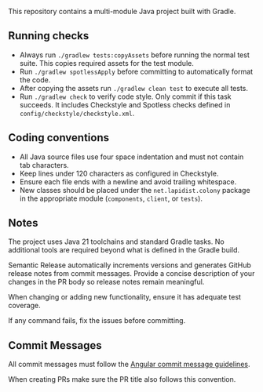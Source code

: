This repository contains a multi-module Java project built with Gradle.

## Running checks
- Always run `./gradlew tests:copyAssets` before running the normal test suite. This copies required assets for the test module.
- Run `./gradlew spotlessApply` before committing to automatically format the code.
- After copying the assets run `./gradlew clean test` to execute all tests.
- Run `./gradlew check` to verify code style. Only commit if this task succeeds. It includes Checkstyle and Spotless checks defined in `config/checkstyle/checkstyle.xml`.

## Coding conventions
- All Java source files use four space indentation and must not contain tab characters.
- Keep lines under 120 characters as configured in Checkstyle.
- Ensure each file ends with a newline and avoid trailing whitespace.
- New classes should be placed under the `net.lapidist.colony` package in the appropriate module (`components`, `client`, or `tests`).

## Notes
The project uses Java 21 toolchains and standard Gradle tasks. No additional tools are required beyond what is defined in the Gradle build.

Semantic Release automatically increments versions and generates GitHub release notes from commit messages. Provide a concise description of your changes in the PR body so release notes remain meaningful.

When changing or adding new functionality, ensure it has adequate test coverage.

If any command fails, fix the issues before committing.

## Commit Messages
All commit messages must follow the [Angular commit message guidelines](https://github.com/angular/angular/blob/main/CONTRIBUTING.md#commit).

When creating PRs make sure the PR title also follows this convention.

